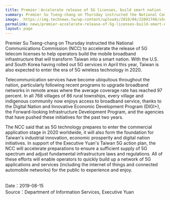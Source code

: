 ```yaml
---
title: Premier：Accelerate release of 5G licenses, build smart nation
summary: Premier Su Tseng-chang on Thursday instructed the National Communications Commission (NCC) to accelerate the release of 5G telecom licenses to help operators build the mobile broadband infrastructure that will transform Taiwan into a smart nation.
image:  https://img.technews.tw/wp-content/uploads/2019/04/22091740/shutterstock_1183499047-624x351.jpg
permalink: news/premier-accelerate-release-of-5g-licenses-build-smart-nation/
layout: page
---
```


Premier Su Tseng-chang on Thursday instructed the National Communications Commission (NCC) to accelerate the release of 5G telecom licenses to help operators build the mobile broadband infrastructure that will transform Taiwan into a smart nation. With the U.S. and South Korea having rolled out 5G services in April this year, Taiwan is also expected to enter the era of 5G wireless technology in 2020.

Telecommunication services have become ubiquitous throughout the nation, particularly following recent programs to upgrade broadband networks in remote areas where the average coverage rate has reached 97 percent. In all 768 villages of 86 rural townships, every village and indigenous community now enjoys access to broadband service, thanks to the Digital Nation and Innovative Economic Development Program (DIGI+), the Forward-looking Infrastructure Development Program, and the agencies that have pushed these initiatives for the past two years.

The NCC said that as 5G technology prepares to enter the commercial application stage in 2020 worldwide, it will also form the foundation for Taiwan's industrial innovation, economic prosperity and digital nation initiatives. In support of the Executive Yuan's Taiwan 5G action plan, the NCC will accelerate preparations to ensure a sufficient supply of 5G spectrum and adjust fundamental infrastructure laws and regulations. All of these efforts will enable operators to quickly build up a network of 5G applications and services (including the internet of things and connected automobile networks) for the public to experience and enjoy.

<br/>
Date：2019-08-15
<br/>
Source：Department of Information Services, Executive Yuan
